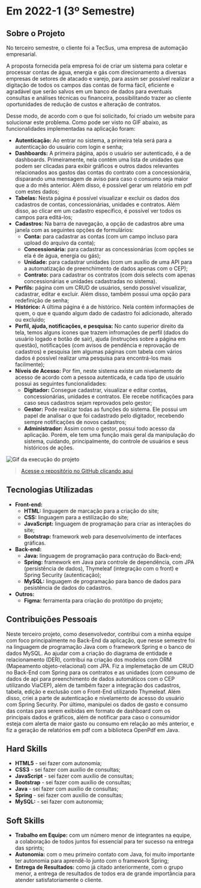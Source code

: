 # Em 2022-1 (3º Semestre)

## Sobre o Projeto

No terceiro semestre, o cliente foi a TecSus, uma empresa de automação empresarial.

A proposta fornecida pela empresa foi de criar um sistema para coletar e processar contas de água, energia e gás com direcionamento a diversas empresas de setores de atacado e varejo, para assim ser possível realizar a digitação de todos os campos das contas de forma fácil, eficiente e agradável que serão salvos em um banco de dados para eventuais consultas e análises técnicas ou financeira, possibilitando trazer ao cliente oportunidades de redução de custos e alteração de contratos.

Desse modo, de acordo com o que foi solicitado, foi criado um website para solucionar este problema. Como pode ser visto no GIF abaixo, as funcionalidades implementadas na aplicação foram:

* **Autenticação:** Ao entrar no sistema, a primeira tela será para a autenticação do usuário com login e senha;
* **Dashboards:** A primeira página, após o usuário ser autenticado, é a de dashboards. Primeiramente, nela contém uma lista de unidades que podem ser clicadas para exibir gráficos e outros dados relevantes relacionados aos gastos das contas do contrato com a concessionária, disparando uma mensagem de aviso para caso o consumo seja maior que a do mês anterior. Além disso, é possível gerar um relatório em pdf com estes dados;
* **Tabelas:** Nesta página é possível visualizar e excluir os dados dos cadastros de contas, concessionárias, unidades e contratos. Além disso, ao clicar em um cadastro específico, é possível ver todos os campos para editá-los;
* **Cadastros:** Na barra de navegação, a opção de cadastros abre uma janela com as seguintes opções de formulários: 
    * **Conta:** para cadastrar as contas (com um campo incluso para upload do arquivo da conta);
    * **Concessionária:** para cadastrar as concessionárias (com opções se ela é de água, energia ou gás);
    * **Unidade:** para cadastrar unidades (com um auxílio de uma API para a automatização de preenchimento de dados apenas com o CEP);
    * **Contrato:** para cadastrar os contratos (com dois selects com apenas concessionárias e unidades cadastradas no sistema).
* **Perfils:** página com um CRUD de usuários, sendo possível visualizar, cadastrar, editar e excluir. Além disso, também possui uma opção para redefinição de senha;
* **Histórico:** A última página é a de histórico. Nela contém informações de quem, o que e quando algum dado de cadastro foi adicionado, alterado ou excluído;
* **Perfil, ajuda, notificações, e pesquisa:** No canto superior direito da tela, temos alguns ícones que trazem infromações de perfil (dados do usuário logado e botão de sair), ajuda (instruções sobre a página em questão), notificações (com avisos de pendência e reprovação de cadastros) e pesquisa (em algumas páginas com tabela com vários dados é possível realizar uma pesquisa para encontrá-los mais facilmente);
* **Níveis de Acesso:** Por fim, neste sistema existe um nivelamento de acesso de acordo com a pessoa autenticada, e cada tipo de usuário possui as seguintes funcionalidades:
    * **Digitador:** Consegue cadastrar, visualizar e editar contas, concessionárias, unidades e contratos. Ele recebe notificações para caso seus cadastros sejam reprovados pelo gestor;
    * **Gestor:** Pode realizar todas as funções do sistema. Ele possui um papel de analisar o que foi cadastrado pelo digitador, recebendo sempre notificações de novos cadastros;
    * **Administrador:** Assim como o gestor, possui todo acesso da aplicação. Porém, ele tem uma função mais geral da manipulação do sistema, cuidando, principalmente, do controle de usuários e seus históricos de ações.

![Gif da execução do projeto](../img/3-semestre.gif)

> [Acesse o repositório no GitHub clicando aqui](https://github.com/NewInoDevs/NewInoDevs)

## Tecnologias Utilizadas

* **Front-end:** 
    - **HTML:** linguagem de marcação para a criação do site;
    - **CSS:** linguagem para a estilização do site;
    - **JavaScript:** linguagem de programação para criar as interações do site;
    - **Bootstrap:** framework web para desenvolvimento de interfaces gráficas.
* **Back-end:** 
    - **Java:** linguagem de programação para contrução do Back-end;
    - **Spring:** framework em Java para controle de dependência, com JPA (persistência de dados), Thymeleaf (integração com o front) e Spring Security (autenticação);
    - **MySQL:** linguagem de programação para banco de dados para pesistência de dados do cadastros.
* **Outros:** 
    - **Figma:** ferramenta para criação do protótipo do projeto;

## Contribuições Pessoais

Neste terceiro projeto, como desenvolvedor, contribui com a minha equipe com foco principalmente no Back-End da aplicação, que nesse semestre foi na linguagem de programação Java com o framework Spring e o banco de dados MySQL. Ao ajudar com a criação do diagrama de entidade e relacionamento (DER), contribui na criação dos modelos com ORM (Mapeamento objeto-relacional) com JPA. Fiz a implemetação de um CRUD no Back-End com Spring para os contratos e as unidades (com consumo de dados de api para preenchimento de dados automáticos com o CEP utilizando ViaCEP), além de também fazer a integração dos cadastros, tabela, edição e exclusão com o Front-End utilizando Thymeleaf. Além disso, criei a parte de autenticação e nivelamento de acesso do usuário com Spring Security. Por último, manipulei os dados de gasto e consumo das contas para serem exibidas em formato de dashboard com os principais dados e gráficos, além de notificar para caso o consumidor esteja com alerta de maior gasto ou consumo em relação ao mês anterior, e fiz a geração de relatórios em pdf com a biblioteca OpenPdf em Java.

## Hard Skills

* **HTML5** - sei fazer com autonomia;
* **CSS3** - sei fazer com auxílio de consultas;
* **JavaScript** - sei fazer com auxílio de consultas;
* **Bootstrap** - sei fazer com auxílio de consultas;
* **Java** - sei fazer com auxílio de consultas;
* **Spring** - sei fazer com auxílio de consultas;
* **MySQL:** - sei fazer com autonomia;

## Soft Skills

* **Trabalho em Equipe:** com um número menor de integrantes na equipe, a colaboração de todos juntos foi essencial para ter sucesso na entrega das sprints; 
* **Autonomia:** com o meu primeiro contato com Java, foi muito importante ter autonomia para aprendê-lo junto com o framework Spring;
* **Entrega de Resultados:** como já citado anteriormente, com o grupo menor, a entrega de resultados de todos era de grande importância para atender satisfatoriamente o cliente.
